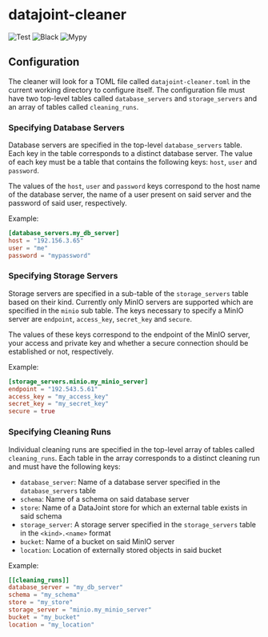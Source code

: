 # datajoint-cleaner

![Test](https://github.com/cblessing24/datajoint-cleaner/workflows/Test/badge.svg)
![Black](https://github.com/cblessing24/datajoint-cleaner/workflows/Black/badge.svg)
![Mypy](https://github.com/cblessing24/datajoint-cleaner/workflows/Mypy/badge.svg)

## Configuration

The cleaner will look for a TOML file called `datajoint-cleaner.toml` in the current working directory to configure itself. The configuration file must have two top-level tables called `database_servers` and `storage_servers` and an array of tables called `cleaning_runs`.

### Specifying Database Servers

Database servers are specified in the top-level `database_servers` table. Each key in the table corresponds to a distinct database server. The value of each key must be a table that contains the following keys: `host`, `user` and `password`.

The values of the `host`, `user` and `password` keys correspond to the host name of the database server, the name of a user present on said server and the password of said user, respectively.

Example:

```toml
[database_servers.my_db_server]
host = "192.156.3.65"
user = "me"
password = "mypassword"
```

### Specifying Storage Servers

Storage servers are specified in a sub-table of the `storage_servers` table based on their kind. Currently only MinIO servers are supported which are specified in the `minio` sub table. The keys necessary to specify a MinIO server are `endpoint`, `access_key`, `secret_key` and `secure`.

The values of these keys correspond to the endpoint of the MinIO server, your access and private key and whether a secure connection should be established or not, respectively.

Example:

```toml
[storage_servers.minio.my_minio_server]
endpoint = "192.543.5.61"
access_key = "my_access_key"
secret_key = "my_secret_key"
secure = true
```

### Specifying Cleaning Runs

Individual cleaning runs are specified in the top-level array of tables called `cleaning_runs`. Each table in the array corresponds to a distinct cleaning run and must have the following keys:

* `database_server`: Name of a database server specified in the `database_servers` table
* `schema`: Name of a schema on said database server
* `store`: Name of a DataJoint store for which an external table exists in said schema
* `storage_server`: A storage server specified in the `storage_servers` table in the `<kind>.<name>` format
* `bucket`: Name of a bucket on said MinIO server
* `location`: Location of externally stored objects in said bucket

Example:

```toml
[[cleaning_runs]]
database_server = "my_db_server"
schema = "my_schema"
store = "my_store"
storage_server = "minio.my_minio_server"
bucket = "my_bucket"
location = "my_location"
```
